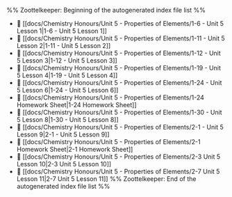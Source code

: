 %% Zoottelkeeper: Beginning of the autogenerated index file list  %%
- 📄 [[docs/Chemistry Honours/Unit 5 - Properties of Elements/1-6 - Unit 5 Lesson 1|1-6 - Unit 5 Lesson 1]]
- 📄 [[docs/Chemistry Honours/Unit 5 - Properties of Elements/1-11 - Unit 5 Lesson 2|1-11 - Unit 5 Lesson 2]]
- 📄 [[docs/Chemistry Honours/Unit 5 - Properties of Elements/1-12 - Unit 5 Lesson 3|1-12 - Unit 5 Lesson 3]]
- 📄 [[docs/Chemistry Honours/Unit 5 - Properties of Elements/1-19 - Unit 5 Lesson 4|1-19 - Unit 5 Lesson 4]]
- 📄 [[docs/Chemistry Honours/Unit 5 - Properties of Elements/1-24 - Unit 5 Lesson 6|1-24 - Unit 5 Lesson 6]]
- 📄 [[docs/Chemistry Honours/Unit 5 - Properties of Elements/1-24 Homework Sheet|1-24 Homework Sheet]]
- 📄 [[docs/Chemistry Honours/Unit 5 - Properties of Elements/1-30 - Unit 5 Lesson 8|1-30 - Unit 5 Lesson 8]]
- 📄 [[docs/Chemistry Honours/Unit 5 - Properties of Elements/2-1 - Unit 5 Lesson 9|2-1 - Unit 5 Lesson 9]]
- 📄 [[docs/Chemistry Honours/Unit 5 - Properties of Elements/2-1 Homework Sheet|2-1 Homework Sheet]]
- 📄 [[docs/Chemistry Honours/Unit 5 - Properties of Elements/2-3 Unit 5 Lesson 10|2-3 Unit 5 Lesson 10]]
- 📄 [[docs/Chemistry Honours/Unit 5 - Properties of Elements/2-7 Unit 5 Lesson 11|2-7 Unit 5 Lesson 11]]
%% Zoottelkeeper: End of the autogenerated index file list  %%
